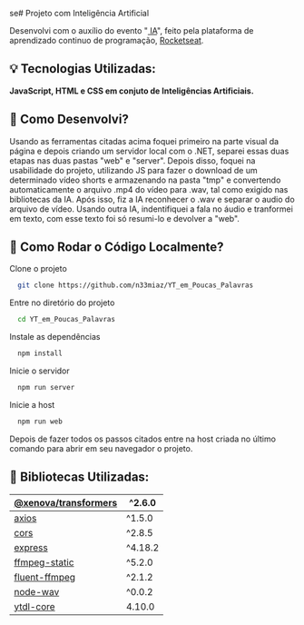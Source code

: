 se# Projeto com Inteligência Artificial 

Desenvolvi com o auxílio do evento "[<nlw/> IA](https://www.rocketseat.com.br/nlw)", feito pela plataforma de aprendizado continuo de programação, [Rocketseat](https://www.rocketseat.com.br/).

## 💡 Tecnologias Utilizadas:

**JavaScript, HTML e CSS em conjuto de Inteligências Artificiais.**

## 🔧 Como Desenvolvi?

Usando as ferramentas citadas acima foquei primeiro na parte visual da página e depois criando um servidor local com o .NET, separei essas duas etapas nas duas pastas "web" e "server". Depois disso, foquei na usabilidade do projeto, utilizando JS para fazer o download de um determinado vídeo shorts e armazenando na pasta "tmp" e convertendo automaticamente o arquivo .mp4 do vídeo para .wav, tal como exigido nas bibliotecas da IA. Após isso, fiz a IA reconhecer o .wav e separar o audio do arquivo de vídeo. Usando outra IA, indentifiquei a fala no áudio e tranformei em texto, com esse texto foi só resumi-lo e devolver a "web".
## 📍 Como Rodar o Código Localmente?

Clone o projeto

```bash
  git clone https://github.com/n33miaz/YT_em_Poucas_Palavras
```

Entre no diretório do projeto

```bash
  cd YT_em_Poucas_Palavras
```

Instale as dependências

```bash
  npm install
```

Inicie o servidor

```bash
  npm run server
```

Inicie a host

```bash
  npm run web
```

Depois de fazer todos os passos citados entre na host criada no último comando para abrir em seu navegador o projeto.

## 📖 Bibliotecas Utilizadas:

| [@xenova/transformers](https://huggingface.co/docs/transformers.js/index) | ^2.6.0 |
|------------------|----------|
| [axios](https://axios-http.com/docs/intro) | ^1.5.0 |
| [cors](https://www.npmjs.com/package/cors) | ^2.8.5 |
| [express](https://expressjs.com/pt-br/) | ^4.18.2 |
| [ffmpeg-static](https://www.npmjs.com/package/ffmpeg-static) | ^5.2.0 |
| [fluent-ffmpeg](https://npmdoc.github.io/node-npmdoc-fluent-ffmpeg/build/apidoc.html) | ^2.1.2 |
| [node-wav](https://www.npmjs.com/package/node-wav) | ^0.0.2 |
| [ytdl-core](https://www.npmjs.com/package/ytdl-core) | 4.10.0 |
